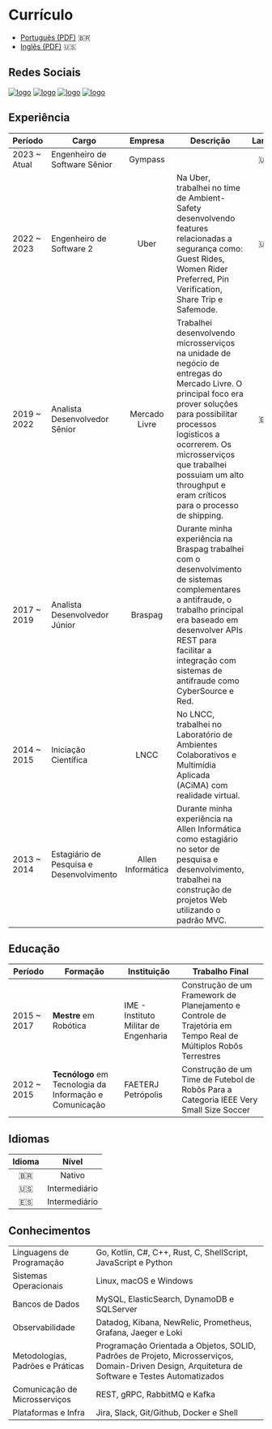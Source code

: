 # Currículo

* [Português (PDF)](https://github.com/johnfercher/software/blob/main/assets/docs/resumes/portuguese.pdf) :brazil:
* [Inglês (PDF)](https://github.com/johnfercher/software/blob/main/assets/docs/resumes/english.pdf) :us:

## Redes Sociais

[![logo](https://img.shields.io/badge/GitHub-100000?style=for-the-badge&logo=github&logoColor=white)](https://github.com/johnfercher)
[![logo](https://img.shields.io/badge/LinkedIn-0077B5?style=for-the-badge&logo=linkedin&logoColor=white)](https://www.linkedin.com/in/johnathan-fercher/)
[![logo](https://img.shields.io/badge/Medium-12100E?style=for-the-badge&logo=medium&logoColor=white)](https://medium.com/@johnfercher)
[![logo](https://img.shields.io/badge/YouTube-FF0000?style=for-the-badge&logo=youtube&logoColor=white)](https://www.youtube.com/@johnfercher)
## Experiência

| Período      | Cargo                                    |      Empresa      | Descrição                                                                                                                                                                                                                                                                                    |   Languages   |
|--------------|------------------------------------------|:-----------------:|----------------------------------------------------------------------------------------------------------------------------------------------------------------------------------------------------------------------------------------------------------------------------------------------|:-------------:|
| 2023 ~ Atual | Engenheiro de Software Sênior            |      Gympass      |                                                                                                                                                                                                                                                                                              | :us: :brazil: |
| 2022 ~ 2023  | Engenheiro de Software 2                 |       Uber        | Na Uber, trabalhei no time de Ambient-Safety desenvolvendo features relacionadas a segurança como: Guest Rides, Women Rider Preferred, Pin Verification, Share Trip e Safemode.                                                                                                              | :us: :brazil: |
| 2019 ~ 2022  | Analista Desenvolvedor Sênior            |   Mercado Livre   | Trabalhei desenvolvendo microsserviços na unidade de negócio de entregas do Mercado Livre. O principal foco era prover soluções para possibilitar processos logísticos a ocorrerem. Os microsserviços que trabalhei possuiam um alto throughput e eram críticos para o processo de shipping. | :es: :brazil: |
| 2017 ~ 2019  | Analista Desenvolvedor Júnior            |      Braspag      | Durante minha experiência na Braspag trabalhei com o desenvolvimento de sistemas complementares a antifraude, o trabalho principal era baseado em desenvolver APIs REST para facilitar a integração com sistemas de antifraude como CyberSource e Red.                                       |   :brazil:    |
| 2014 ~ 2015  | Iniciação Científica                     |       LNCC        | No LNCC, trabalhei no Laboratório de Ambientes Colaborativos e Multimídia Aplicada (ACiMA) com realidade virtual.                                                                                                                                                                            |   :brazil:    |
| 2013 ~ 2014  | Estagiário de Pesquisa e Desenvolvimento | Allen Informática | Durante minha experiência na Allen Informática como estagiário no setor de pesquisa e desenvolvimento, trabalhei na construção de projetos Web utilizando o padrão MVC.                                                                                                                      |   :brazil:    |

## Educação

| Período     | Formação                                                | Instituição                           | Trabalho Final                                                                                                  |
|-------------|---------------------------------------------------------|---------------------------------------|-----------------------------------------------------------------------------------------------------------------|
| 2015 ~ 2017 | **Mestre** em Robótica                                  | IME - Instituto Militar de Engenharia | Construção de um Framework de Planejamento e Controle de Trajetória em Tempo Real de Múltiplos Robôs Terrestres |
| 2012 ~ 2015 | **Tecnólogo** em Tecnologia da Informação e Comunicação | FAETERJ Petrópolis                    | Construção de um Time de Futebol de Robôs Para a Categoria IEEE Very Small Size Soccer                          |

## Idiomas

|  Idioma  |     Nível     |
|:--------:|:-------------:|
| :brazil: |    Nativo     |
|   :us:   | Intermediário |
|   :es:   | Intermediário |

## Conhecimentos

|                                  |                                                                                                                                                  |
|----------------------------------|--------------------------------------------------------------------------------------------------------------------------------------------------|
| Linguagens de Programação        | Go, Kotlin, C#, C++, Rust, C, ShellScript, JavaScript e Python                                                                                   |
| Sistemas Operacionais            | Linux, macOS e Windows                                                                                                                           |
| Bancos de Dados                  | MySQL, ElasticSearch, DynamoDB e SQLServer                                                                                                       |
| Observabilidade                  | Datadog, Kibana, NewRelic, Prometheus, Grafana, Jaeger e Loki                                                                                    |
| Metodologias, Padrões e Práticas | Programação Orientada a Objetos, SOLID, Padrões de Projeto, Microsserviços, Domain-Driven Design, Arquitetura de Software e Testes Automatizados |
| Comunicação de Microsserviços    | REST, gRPC, RabbitMQ e Kafka                                                                                                                     |
| Plataformas e Infra              | Jira, Slack, Git/Github, Docker e Shell                                                                                                          |